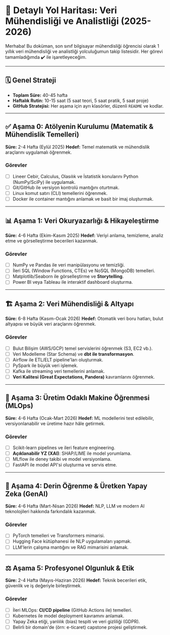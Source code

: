 # 📘 Detaylı Yol Haritası: Veri Mühendisliği ve Analistliği (2025-2026)

Merhaba! Bu doküman, son sınıf bilgisayar mühendisliği öğrencisi olarak 1 yıllık veri mühendisliği ve analistliği yolculuğumun takip listesidir. Her görevi tamamladığımda ✔️ ile işaretleyeceğim.

---

## 🗓️ Genel Strateji
- **Toplam Süre:** 40-45 hafta
- **Haftalık Rutin:** 10-15 saat (5 saat teori, 5 saat pratik, 5 saat proje)
- **GitHub Stratejisi:** Her aşama için ayrı klasörler, düzenli `README` ve kodlar.

---

## ✅ Aşama 0: Atölyenin Kurulumu (Matematik & Mühendislik Temelleri)
**Süre:** 2-4 Hafta (Eylül 2025)
**Hedef:** Temel matematik ve mühendislik araçlarını uygulamalı öğrenmek.

### Görevler
- [ ] Lineer Cebir, Calculus, Olasılık ve İstatistik konularını Python (NumPy/SciPy) ile uygulamak.
- [ ] Git/GitHub ile versiyon kontrolü mantığını oturtmak.
- [ ] Linux komut satırı (CLI) temellerini öğrenmek.
- [ ] Docker ile container mantığını anlamak ve basit bir imaj oluşturmak.

---

## 📊 Aşama 1: Veri Okuryazarlığı & Hikayeleştirme
**Süre:** 4-6 Hafta (Ekim-Kasım 2025)
**Hedef:** Veriyi anlama, temizleme, analiz etme ve görselleştirme becerileri kazanmak.

### Görevler
- [ ] NumPy ve Pandas ile veri manipülasyonu ve temizliği.
- [ ] İleri SQL (Window Functions, CTEs) ve NoSQL (MongoDB) temelleri.
- [ ] Matplotlib/Seaborn ile görselleştirme ve **Storytelling**.
- [ ] Power BI veya Tableau ile interaktif dashboard oluşturma.

---

## 🏗️ Aşama 2: Veri Mühendisliği & Altyapı
**Süre:** 6-8 Hafta (Kasım-Ocak 2026)
**Hedef:** Otomatik veri boru hatları, bulut altyapısı ve büyük veri araçlarını öğrenmek.

### Görevler
- [ ] Bulut Bilişim (AWS/GCP) temel servislerini öğrenmek (S3, EC2 vb.).
- [ ] Veri Modelleme (Star Schema) ve **dbt ile transformasyon**.
- [ ] Airflow ile ETL/ELT pipeline'ları oluşturmak.
- [ ] PySpark ile büyük veri işlemek.
- [ ] Kafka ile streaming veri temellerini anlamak.
- [ ] **Veri Kalitesi (Great Expectations, Pandera)** kavramlarını öğrenmek.

---

## 🤖 Aşama 3: Üretim Odaklı Makine Öğrenmesi (MLOps)
**Süre:** 4-6 Hafta (Ocak-Mart 2026)
**Hedef:** ML modellerini test edilebilir, versiyonlanabilir ve üretime hazır hâle getirmek.

### Görevler
- [ ] Scikit-learn pipelines ve ileri feature engineering.
- [ ] **Açıklanabilir YZ (XAI)**: SHAP/LIME ile model yorumlama.
- [ ] MLflow ile deney takibi ve model versiyonlama.
- [ ] FastAPI ile model API'si oluşturma ve servis etme.

---

## 🧠 Aşama 4: Derin Öğrenme & Üretken Yapay Zeka (GenAI)
**Süre:** 4-6 Hafta (Mart-Nisan 2026)
**Hedef:** NLP, LLM ve modern AI teknolojileri hakkında farkındalık kazanmak.

### Görevler
- [ ] PyTorch temelleri ve Transformers mimarisi.
- [ ] Hugging Face kütüphanesi ile NLP uygulamaları yapmak.
- [ ] LLM'lerin çalışma mantığını ve RAG mimarisini anlamak.

---

## ⚖️ Aşama 5: Profesyonel Olgunluk & Etik
**Süre:** 2-4 Hafta (Mayıs-Haziran 2026)
**Hedef:** Teknik becerileri etik, güvenlik ve iş değeriyle birleştirmek.

### Görevler
- [ ] İleri MLOps: **CI/CD pipeline** (GitHub Actions ile) temelleri.
- [ ] Kubernetes ile model deployment kavramını anlamak.
- [ ] Yapay Zeka etiği, yanlılık (bias) tespiti ve veri gizliliği (GDPR).
- [ ] Belirli bir domain'de (örn: e-ticaret) capstone projesi geliştirmek.
